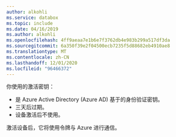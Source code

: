 ```yaml
---
author: alkohli
ms.service: databox
ms.topic: include
ms.date: 04/16/2019
ms.author: alkohli
ms.openlocfilehash: 4ff9aeaa7e1b6e7f3762db4e983b299a517df3da
ms.sourcegitcommit: 6a350f39e2f04500ecb7235f5d88682eb4910ae8
ms.translationtype: MT
ms.contentlocale: zh-CN
ms.lasthandoff: 12/01/2020
ms.locfileid: "96466372"
---
```

你使用的激活密钥：

- 是 Azure Active Directory (Azure AD) 基于的身份验证密钥。
- 三天后过期。
- 设备激活后不使用。

激活设备后，它将使用令牌与 Azure 进行通信。